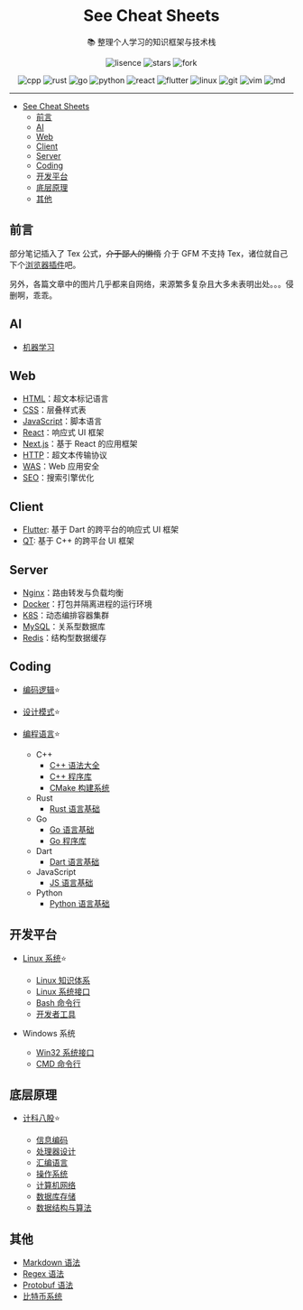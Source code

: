 <div align="center">

# See Cheat Sheets

:books: 整理个人学习的知识框架与技术栈

![lisence](https://img.shields.io/github/license/mrbeardad/SeeCheatSheets?style=for-the-badge&color=brightgreen)
![stars](https://img.shields.io/github/stars/mrbeardad/SeeCheatSheets?style=for-the-badge&color=yellow)
![fork](https://img.shields.io/github/forks/mrbeardad/SeeCheatSheets?style=for-the-badge)

![cpp](https://skillicons.dev/icons?i=cpp)
![rust](https://skillicons.dev/icons?i=rust)
![go](https://skillicons.dev/icons?i=go)
![python](https://skillicons.dev/icons?i=python)
![react](https://skillicons.dev/icons?i=react)
![flutter](https://skillicons.dev/icons?i=flutter)
![linux](https://skillicons.dev/icons?i=linux)
![git](https://skillicons.dev/icons?i=git)
![vim](https://skillicons.dev/icons?i=vim)
![md](https://skillicons.dev/icons?i=md)

</div>

---

- [See Cheat Sheets](#see-cheat-sheets)
  - [前言](#前言)
  - [AI](#ai)
  - [Web](#web)
  - [Client](#client)
  - [Server](#server)
  - [Coding](#coding)
  - [开发平台](#开发平台)
  - [底层原理](#底层原理)
  - [其他](#其他)

## 前言

部分笔记插入了 Tex 公式，~~介于鄙人的懒惰~~ 介于 GFM 不支持 Tex，诸位就自己下个[浏览器插件](https://chrome.google.com/webstore/detail/mathjax-3-plugin-for-gith/peoghobgdhejhcmgoppjpjcidngdfkod/related?hl=en "如果从Web Store安装失败则尝试手动下载并安装其github源码")吧。

另外，各篇文章中的图片几乎都来自网络，来源繁多复杂且大多未表明出处。。。侵删啊，乖乖。

## AI

- [机器学习](ml.md)

## Web

- [HTML](html.md)：超文本标记语言
- [CSS](css.md)：层叠样式表
- [JavaScript](js.md)：脚本语言
- [React](react.md)：响应式 UI 框架
- [Next.js](nextjs.md)：基于 React 的应用框架
- [HTTP](http.md)：超文本传输协议
- [WAS](was.md)：Web 应用安全
- [SEO](seo.md)：搜索引擎优化

## Client

- [Flutter](flutter.md): 基于 Dart 的跨平台的响应式 UI 框架
- [QT](qt.md): 基于 C++ 的跨平台 UI 框架

## Server

- [Nginx](nginx.md)：路由转发与负载均衡
- [Docker](docker.md)：打包并隔离进程的运行环境
- [K8S](k8s.md)：动态编排容器集群
- [MySQL](sql.md)：关系型数据库
- [Redis](redis.md)：结构型数据缓存

## Coding

- [编码逻辑](coding.md):star:
- [设计模式](dspt.md):star:
- [编程语言](langsum.md):star:

  - C++
    - [C++ 语法大全](cpp.md)
    - [C++ 程序库](cpplib.md)
    - [CMake 构建系统](cmake.md)
  - Rust
    - [Rust 语言基础](rust.md)
  - Go
    - [Go 语言基础](go.md)
    - [Go 程序库](golib.md)
  - Dart
    - [Dart 语言基础](dart.md)
  - JavaScript
    - [JS 语言基础](js.md)
  - Python
    - [Python 语言基础](py.md)

## 开发平台

- [Linux 系统](linuxsum.md):star:

  - [Linux 知识体系](linux.md)
  - [Linux 系统接口](linuxapi.md)
  - [Bash 命令行](bash.md)
  - [开发者工具](devtool.md)

- Windows 系统
  - [Win32 系统接口](win32.md)
  - [CMD 命令行](cmd.md)

## 底层原理

- [计科八股](interview.md):star:

  - [信息编码](code.md)
  - [处理器设计](cpu.md)
  - [汇编语言](asm.md)
  - [操作系统](os.md)
  - [计算机网络](network.md)
  - [数据库存储](innodb.md)
  - [数据结构与算法](dsaa.md)

## 其他

- [Markdown 语法](markdown.md)
- [Regex 语法](regex.md)
- [Protobuf 语法](protobuf.md)
- [比特币系统](bitcoin.md)
